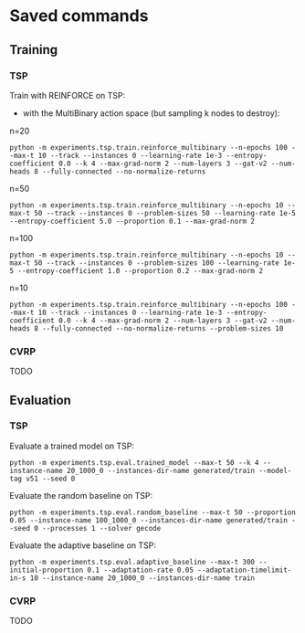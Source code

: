 # Saved commands

## Training

### TSP
Train with REINFORCE on TSP:

- with the MultiBinary action space (but sampling k nodes to destroy):

n=20
```
python -m experiments.tsp.train.reinforce_multibinary --n-epochs 100 --max-t 10 --track --instances 0 --learning-rate 1e-3 --entropy-coefficient 0.0 --k 4 --max-grad-norm 2 --num-layers 3 --gat-v2 --num-heads 8 --fully-connected --no-normalize-returns
```

n=50
```
python -m experiments.tsp.train.reinforce_multibinary --n-epochs 10 --max-t 50 --track --instances 0 --problem-sizes 50 --learning-rate 1e-5 --entropy-coefficient 5.0 --proportion 0.1 --max-grad-norm 2
```

n=100
```
python -m experiments.tsp.train.reinforce_multibinary --n-epochs 10 --max-t 50 --track --instances 0 --problem-sizes 100 --learning-rate 1e-5 --entropy-coefficient 1.0 --proportion 0.2 --max-grad-norm 2
```

n=10
```
python -m experiments.tsp.train.reinforce_multibinary --n-epochs 100 --max-t 10 --track --instances 0 --learning-rate 1e-3 --entropy-coefficient 0.0 --k 4 --max-grad-norm 2 --num-layers 3 --gat-v2 --num-heads 8 --fully-connected --no-normalize-returns --problem-sizes 10
```

### CVRP
TODO

## Evaluation

### TSP
Evaluate a trained model on TSP:
```
python -m experiments.tsp.eval.trained_model --max-t 50 --k 4 --instance-name 20_1000_0 --instances-dir-name generated/train --model-tag v51 --seed 0
```

Evaluate the random baseline on TSP:
```
python -m experiments.tsp.eval.random_baseline --max-t 50 --proportion 0.05 --instance-name 100_1000_0 --instances-dir-name generated/train --seed 0 --processes 1 --solver gecode
```

Evaluate the adaptive baseline on TSP:
```
python -m experiments.tsp.eval.adaptive_baseline --max-t 300 --initial-proportion 0.1 --adaptation-rate 0.05 --adaptation-timelimit-in-s 10 --instance-name 20_1000_0 --instances-dir-name train
```

### CVRP
TODO